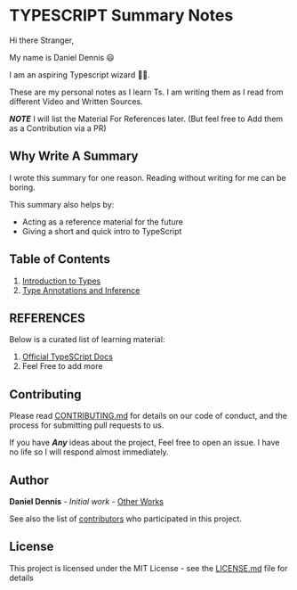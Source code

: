 # TYPESCRIPT Summary Notes

Hi there Stranger,

My name is Daniel Dennis 😃

I am an aspiring Typescript wizard 🦹‍♀️.

These are my personal notes as I learn Ts. I am writing them as I read from different Video and Written Sources.

**_NOTE_** I will list the Material For References later. (But feel free to Add them as a Contribution via a PR)

## Why Write A Summary

I wrote this summary for one reason. Reading without writing for me can be boring.

This summary also helps by:

- Acting as a reference material for the future
- Giving a short and quick intro to TypeScript

## Table of Contents

1. [Introduction to Types](https://github.com/katungi/personal-Typescript-notes/blob/main/1.%20Intro%20to%20Types/Types.md)
2. [Type Annotations and Inference](https://github.com/katungi/personal-Typescript-notes/blob/main/2.%20Type%20Annotation%20and%20Inference/Type-annotation-and-inference.md)

## REFERENCES

Below is a curated list of learning material:

1. [Official TypeSCript Docs](https://www.typescriptlang.org/docs/handbook/intro.html)
2. Feel Free to add more

## Contributing

Please read [CONTRIBUTING.md](https://gist.github.com/PurpleBooth/b24679402957c63ec426) for details on our code of conduct, and the process for submitting pull requests to us.

If you have **_Any_** ideas about the project, Feel free to open an issue. I have no life so I will respond almost immediately.

## Author

**Daniel Dennis** - _Initial work_ - [Other Works](https://github.com/katungi/)

See also the list of [contributors](https://github.com/your/project/contributors) who participated in this project.

## License

This project is licensed under the MIT License - see the [LICENSE.md](LICENSE.md) file for details
